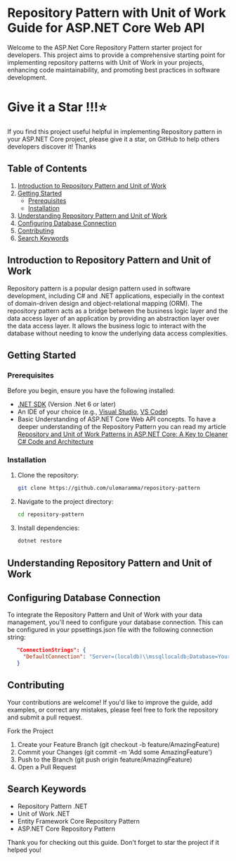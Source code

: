 # Repository Pattern with Unit of Work Guide for ASP.NET Core Web API

Welcome to the ASP.Net Core Repository Pattern starter project for developers. This project aims to provide a comprehensive starting point for implementing repository patterns with Unit of Work in your projects, enhancing code maintainability, and promoting best practices in software development.

# Give it a Star !!!⭐
If you find this project useful helpful in implementing Repository pattern in your ASP.NET Core project, please give it a star, on GitHub to help others developers discover it! Thanks  


## Table of Contents
1. [Introduction to Repository Pattern and Unit of Work](#introduction-to-repository-pattern-and-unit-of-work)
2. [Getting Started](#getting-started)
   - [Prerequisites](#prerequisites)
   - [Installation](#installation)
3. [Understanding Repository Pattern and Unit of Work](#understanding-repository-pattern-and-unit-of-work)
4. [Configuring Database Connection](#configuring-database-connection)
5. [Contributing](#contributing)
6. [Search Keywords](#search-keywords)

## Introduction to Repository Pattern and Unit of Work

Repository pattern is a popular design pattern used in software development, including C# and .NET applications, especially in the context of domain-driven design and object-relational mapping (ORM). The repository pattern acts as a bridge between the business logic layer and the data access layer of an application by providing an abstraction layer over the data access layer. It allows the business logic to interact with the database without needing to know the underlying data access complexities.


## Getting Started 

### Prerequisites

Before you begin, ensure you have the following installed:
- [.NET SDK](https://dotnet.microsoft.com/download) (Version .Net 6 or later)
- An IDE of your choice (e.g., [Visual Studio](https://visualstudio.microsoft.com/), [VS Code](https://code.visualstudio.com/))
- Basic Understanding of ASP.NET Core Web API concepts. To have a deeper understanding of the Repository Pattern you can read my article [Repository and Unit of Work Patterns in ASP.NET Core: A Key to Cleaner C# Code and Architecture](https://medium.com/@ulomaobilookenyi/repository-pattern-in-asp-net-core-a-key-to-cleaner-c-code-and-architecture-37f76854c9fb)

### Installation

1. Clone the repository:
   ```bash
   git clone https://github.com/ulomaramma/repository-pattern

2. Navigate to the project directory:
   ```bash
   cd repository-pattern

3. Install dependencies:
   ```bash
   dotnet restore

## Understanding Repository Pattern and Unit of Work

## Configuring Database Connection

To integrate the Repository Pattern and Unit of Work with your data management, you'll need to configure your database connection. This can be configured in your ppsettings.json file with the following connection string:

   ```json
      "ConnectionStrings": {
        "DefaultConnection": "Server=(localdb)\\mssqllocaldb;Database=YourDatabaseName;Trusted_Connection=True;MultipleActiveResultSets=true"
      }
  ```

## Contributing
Your contributions are welcome! If you'd like to improve the guide, add examples, or correct any mistakes, please feel free to fork the repository and submit a pull request.

Fork the Project
1. Create your Feature Branch (git checkout -b feature/AmazingFeature)
2. Commit your Changes (git commit -m 'Add some AmazingFeature')
3. Push to the Branch (git push origin feature/AmazingFeature)
4. Open a Pull Request

## Search Keywords
- Repository Pattern .NET
- Unit of Work .NET
- Entity Framework Core Repository Pattern
- ASP.NET Core Repository Pattern

Thank you for checking out this guide. Don't forget to star the project if it helped you!
